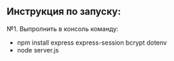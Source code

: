 ## Инструкция по запуску:
№1. Выпролнить в консоль команду: 
- npm install express express-session bcrypt dotenv
- node server.js
